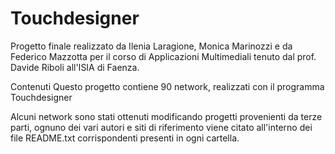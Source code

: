 # Touchdesigner
 Progetto finale realizzato da Ilenia Laragione, Monica Marinozzi e da Federico Mazzotta per il corso di Applicazioni Multimediali tenuto dal prof. Davide Riboli all'ISIA di Faenza.

Contenuti
Questo progetto contiene 90 network, realizzati con il programma Touchdesigner

Alcuni network sono stati ottenuti modificando progetti provenienti da terze parti, ognuno dei vari autori e siti di riferimento viene citato all'interno dei file README.txt corrispondenti presenti in ogni cartella.
